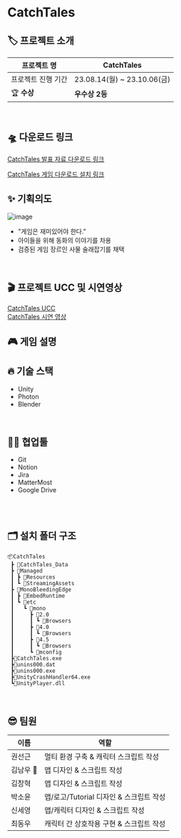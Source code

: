 # CatchTales


## 🏷 프로젝트 소개

| 프로젝트 명 | CatchTales|
|---|---|
| 프로젝트 진행 기간 | 23.08.14(월) ~ 23.10.06(금)|
|🏆 **수상** | **우수상 2등**|
<br/>


## 🛸 다운로드 링크
[CatchTales 발표 자료 다운로드 링크](https://drive.google.com/file/d/1iVGUUF6JA7gK2LHvNPs8h-ZVb2OTsd5q/view?usp=drive_link)

[CatchTales 게임 다운로드 설치 링크](https://drive.google.com/file/d/1RipQYNKO0AaYgZCMMg01HSavgUlbLJUr/view)

## ✨ 기획의도
![image](https://github.com/woodong27/woodong27/assets/122415763/5c0ab567-1905-4016-9238-4989d3975e9a)


* "게임은 재미있어야 한다."
* 아이들을 위해 동화의 이야기를 차용
* 검증된 게임 장르인 사물 술래잡기를 채택

<br/>


## 🎬 프로젝트 UCC 및 시연영상
[CatchTales UCC](https://www.youtube.com/watch?v=BVZBZWkU-48)
<br/>
[CatchTales 시연 영상](https://www.youtube.com/watch?v=oBLyQdL7Xeo)
<br/>

## 🎮 게임 설명


## 🔥 기술 스택

- Unity
- Photon
- Blender

<br/>

## 🙆‍♀️ 협업툴

- Git
- Notion
- Jira
- MatterMost
- Google Drive

<br/>





<br/>

## 🗂 설치 폴더 구조

```
📦CatchTales
 ┣ 📂CatchTales_Data
 ┣ 📂Managed
 ┃ ┣ 📂Resources
 ┃ ┗ 📂StreamingAssets
 ┣ 📂MonoBleedingEdge
 ┃ ┣ 📂EmbedRuntime
 ┃ ┗ 📂etc
 ┃   ┗ 📂mono
 ┃     ┣ 📂2.0
 ┃     ┃ ┗ 📜Browsers
 ┃     ┣ 📂4.0
 ┃     ┃ ┗ 📜Browsers
 ┃     ┣ 📂4.5
 ┃     ┃ ┗ 📜Browsers
 ┃     ┗ 📜mconfig   
 ┣📜CatchTales.exe
 ┣📜unins000.dat
 ┣📜unins000.exe
 ┣📜UnityCrashHandler64.exe
 ┗📜UnityPlayer.dll
```

<br/>

## 😎 팀원 

| 이름     | 역할                                    |
| -------- | --------------------------------------- |
| 권선근   | 멀티 환경 구축 & 캐릭터 스크립트 작성   |
| 김남우 👑 | 맵 디자인 & 스크립트 작성               |
| 김창혁   | 맵 디자인 & 스크립트 작성               |
| 박소윤   | 맵/로고/Tutorial 디자인 & 스크립트 작성               |
| 신세영   | 맵/캐릭터 디자인 & 스크립트 작성        |
| 최동우   | 캐릭터 간 상호작용 구현 & 스크립트 작성 |

<br/>
